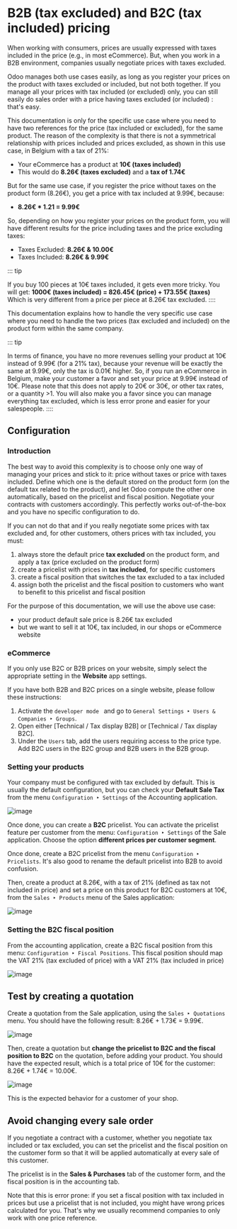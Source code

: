 # B2B (tax excluded) and B2C (tax included) pricing

When working with consumers, prices are usually expressed with taxes
included in the price (e.g., in most eCommerce). But, when you work in a
B2B environment, companies usually negotiate prices with taxes excluded.

Odoo manages both use cases easily, as long as you register your prices
on the product with taxes excluded or included, but not both together.
If you manage all your prices with tax included (or excluded) only, you
can still easily do sales order with a price having taxes excluded (or
included) : that\'s easy.

This documentation is only for the specific use case where you need to
have two references for the price (tax included or excluded), for the
same product. The reason of the complexity is that there is not a
symmetrical relationship with prices included and prices excluded, as
shown in this use case, in Belgium with a tax of 21%:

- Your eCommerce has a product at **10€ (taxes included)**
- This would do **8.26€ (taxes excluded)** and a **tax of 1.74€**

But for the same use case, if you register the price without taxes on
the product form (8.26€), you get a price with tax included at 9.99€,
because:

- **8.26€ \* 1.21 = 9.99€**

So, depending on how you register your prices on the product form, you
will have different results for the price including taxes and the price
excluding taxes:

- Taxes Excluded: **8.26€ & 10.00€**
- Taxes Included: **8.26€ & 9.99€**

::: tip

If you buy 100 pieces at 10€ taxes included, it gets even more tricky.
You will get: **1000€ (taxes included) = 826.45€ (price) + 173.55€
(taxes)** Which is very different from a price per piece at 8.26€ tax
excluded.
::::

This documentation explains how to handle the very specific use case
where you need to handle the two prices (tax excluded and included) on
the product form within the same company.

::: tip

In terms of finance, you have no more revenues selling your product at
10€ instead of 9.99€ (for a 21% tax), because your revenue will be
exactly the same at 9.99€, only the tax is 0.01€ higher. So, if you run
an eCommerce in Belgium, make your customer a favor and set your price
at 9.99€ instead of 10€. Please note that this does not apply to 20€ or
30€, or other tax rates, or a quantity \>1. You will also make you a
favor since you can manage everything tax excluded, which is less error
prone and easier for your salespeople.
::::

## Configuration

### Introduction

The best way to avoid this complexity is to choose only one way of
managing your prices and stick to it: price without taxes or price with
taxes included. Define which one is the default stored on the product
form (on the default tax related to the product), and let Odoo compute
the other one automatically, based on the pricelist and fiscal position.
Negotiate your contracts with customers accordingly. This perfectly
works out-of-the-box and you have no specific configuration to do.

If you can not do that and if you really negotiate some prices with tax
excluded and, for other customers, others prices with tax included, you
must:

1.  always store the default price **tax excluded** on the product form,
    and apply a tax (price excluded on the product form)
2.  create a pricelist with prices in **tax included**, for specific
    customers
3.  create a fiscal position that switches the tax excluded to a tax
    included
4.  assign both the pricelist and the fiscal position to customers who
    want to benefit to this pricelist and fiscal position

For the purpose of this documentation, we will use the above use case:

- your product default sale price is 8.26€ tax excluded
- but we want to sell it at 10€, tax included, in our shops or eCommerce
  website

### eCommerce 

If you only use B2C or B2B prices on your website, simply select the
appropriate setting in the **Website** app settings.

If you have both B2B and B2C prices on a single website, please follow
these instructions:

1.  Activate the `developer mode ` and go to `General Settings
    ‣ Users & Companies ‣ Groups`.
2.  Open either [Technical / Tax display B2B] or [Technical
    / Tax display B2C].
3.  Under the `Users` tab, add the
    users requiring access to the price type. Add B2C users in the B2C
    group and B2B users in the B2B group.

### Setting your products

Your company must be configured with tax excluded by default. This is
usually the default configuration, but you can check your **Default Sale
Tax** from the menu `Configuration ‣ Settings` of the Accounting application.

![image](B2B_B2C/price_B2C_B2B01.png)

Once done, you can create a **B2C** pricelist. You can activate the
pricelist feature per customer from the menu:
`Configuration ‣ Settings` of
the Sale application. Choose the option **different prices per customer
segment**.

Once done, create a B2C pricelist from the menu
`Configuration ‣ Pricelists`.
It\'s also good to rename the default pricelist into B2B to avoid
confusion.

Then, create a product at 8.26€, with a tax of 21% (defined as tax not
included in price) and set a price on this product for B2C customers at
10€, from the `Sales ‣ Products` menu of the Sales application:

![image](B2B_B2C/price_B2C_B2B02.png)

### Setting the B2C fiscal position

From the accounting application, create a B2C fiscal position from this
menu: `Configuration ‣ Fiscal Positions`. This fiscal position should map the VAT 21% (tax
excluded of price) with a VAT 21% (tax included in price)

![image](B2B_B2C/price_B2C_B2B03.png)

## Test by creating a quotation

Create a quotation from the Sale application, using the
`Sales ‣ Quotations` menu. You
should have the following result: 8.26€ + 1.73€ = 9.99€.

![image](B2B_B2C/price_B2C_B2B04.png)

Then, create a quotation but **change the pricelist to B2C and the
fiscal position to B2C** on the quotation, before adding your product.
You should have the expected result, which is a total price of 10€ for
the customer: 8.26€ + 1.74€ = 10.00€.

![image](B2B_B2C/price_B2C_B2B05.png)

This is the expected behavior for a customer of your shop.

## Avoid changing every sale order

If you negotiate a contract with a customer, whether you negotiate tax
included or tax excluded, you can set the pricelist and the fiscal
position on the customer form so that it will be applied automatically
at every sale of this customer.

The pricelist is in the **Sales & Purchases** tab of the customer form,
and the fiscal position is in the accounting tab.

Note that this is error prone: if you set a fiscal position with tax
included in prices but use a pricelist that is not included, you might
have wrong prices calculated for you. That\'s why we usually recommend
companies to only work with one price reference.
